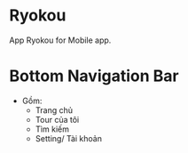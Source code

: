 # Ryokou
App Ryokou for Mobile app. 


# Bottom Navigation Bar
- Gồm: 
    - Trang chủ
    - Tour của tôi
    - Tìm kiếm
    - Setting/ Tài khoản
    
